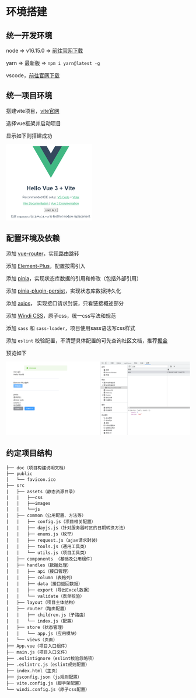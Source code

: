 # 环境搭建

## 统一开发环境

node => v16.15.0 => [前往官网下载](https://nodejs.org/zh-cn/)

yarn => 最新版 => `npm i yarn@latest -g`

vscode，[前往官网下载](https://code.visualstudio.com/)

## 统一项目环境

搭建vite项目，[vite官网](https://www.vitejs.net/guide/#scaffolding-your-first-vite-project)

选择vue框架并启动项目

显示如下则搭建成功

<img src=".\..\..\images\admin\vue-js\setup1-1.png" style="zoom: 50%;" />

## 配置环境及依赖

添加 [vue-router](https://router.vuejs.org/zh/introduction.html)，实现路由跳转

添加 [Element-Plus](https://element-plus.org/zh-CN/guide/installation.html#%E4%BD%BF%E7%94%A8%E5%8C%85%E7%AE%A1%E7%90%86%E5%99%A8)，配置按需引入

添加 [pinia](https://pinia.vuejs.org/getting-started.html)，实现状态库数据的引用和修改（包括外部引用）

添加 [pinia-plugin-persist](https://seb-l.github.io/pinia-plugin-persist/)，实现状态库数据持久化

添加 [axios](http://www.axios-js.com/zh-cn/docs/)， 实现接口请求封装，只看链接概述部分

添加 [Windi CSS](https://windicss.org/integrations/vite.html)，原子css，统一css写法和规范

添加 `sass` 和 `sass-loader`，项目使用sass语法写css样式

添加 `eslint` 校验配置，不清楚具体配置的可先查询社区文档，推荐[掘金](https://juejin.cn/)

预览如下

<img src=".\..\..\images\admin\vue-js\setup1-2.png" style="zoom: 50%;" />


## 约定项目结构
```
├── doc（项目构建说明文档）
├── public
│   └── favicon.ico
├── src
|   ├── assets（静态资源目录）
|   |   ├──css
|   |   ├──images
|   |   └──js
|   ├── common（公用配置、方法等）
|   |   ├── config.js（项目相关配置）
|   |   ├── dayjs.js（针对服务器时区的日期转换方法）
|   |   ├── enums.js（枚举）
|   |   ├── request.js（ajax请求封装）
|   |   ├── tools.js（通用工具类）
|   |   └── utils.js（项目工具类）
|   ├── components （基础及公用组件）
|   ├── handles（数据处理）
|   |   ├── api（接口管理）
|   |   ├── column（表格列）
|   |   ├── data（接口返回数据）
|   |   ├── export（导出Excel数据）
|   |   └── validate（表单校验）
|   ├── layout（项目主体结构）
|   ├── router（路由配置）
|   |   ├── children.js（子路由）
|   |   └── index.js（配置）
|   ├── store（状态管理）
|   |   └── app.js（应用模块）
|   └── views（页面）
├── App.vue（项目入口组件）
├── main.js（项目入口文件）
├── .eslintignore（eslint校验忽略项）
├── .eslintrc.js（eslint规则配置）
├── index.html（主页）
├── jsconfig.json（js规则配置）
├── vite.config.js（脚手架配置）
└── windi.config.js（原子css配置）
```
